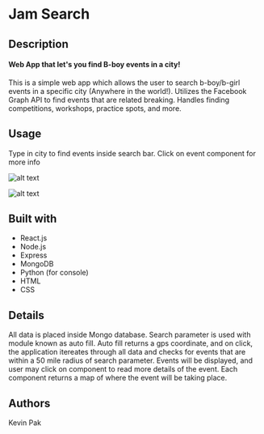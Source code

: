 # Jam Search
## Description
#### Web App that let's you find B-boy events in a city!
This is a simple web app which allows the user to search b-boy/b-girl events in a specific city (Anywhere in the world!). Utilizes the Facebook Graph API to find events that are related breaking. Handles finding competitions, workshops, practice spots, and more. 

## Usage
Type in city to find events inside search bar. Click on event component for more info

![alt text](https://image.ibb.co/fZQ2vw/Screen_Shot_2017_11_07_at_1_11_18_AM.png)

![alt text](https://image.ibb.co/jdq7TG/Screen_Shot_2017_11_07_at_1_11_41_AM.png)

## Built with
* React.js
* Node.js
* Express
* MongoDB
* Python (for console)
* HTML
* CSS

## Details
All data is placed inside Mongo database. Search parameter is used with module known as auto fill. Auto fill returns a gps coordinate, and on click, the application itereates through all data and checks for events that are within a 50 mile radius of search parameter. Events will be displayed, and user may click on component to read more details of the event. Each component returns a map of where the event will be taking place. 

## Authors
Kevin Pak

